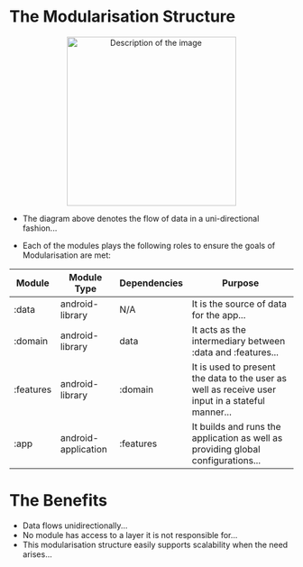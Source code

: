 # The Modularisation Structure

<div style="text-align: center;">
  <img width="300" src="https://github.com/porojo/Challenge1/assets/55001497/98b4cb63-6a10-49ac-b62f-d06a68fedfcc" alt="Description of the image">
</div>

- The diagram above denotes the flow of data in a uni-directional fashion...

- Each of the modules plays the following roles to ensure the goals of Modularisation are met:

| Module    | Module Type         | Dependencies | Purpose                                                                                          |
|-----------|---------------------|--------------|--------------------------------------------------------------------------------------------------|
| :data     | android-library     | N/A       | It is the source of data for the app...                                                          |
| :domain   | android-library     | data          | It acts as the intermediary between :data and :features...                                       |
| :features | android-library     | :domain      | It is used to present the data to the user as well as receive user input in a stateful manner... |
| :app      | android-application | :features    | It builds and runs the application as well as providing global configurations...                 |

# The Benefits

- Data flows unidirectionally...
- No module has access to a layer it is not responsible for...
- This modularisation structure easily supports scalability when the need arises...
